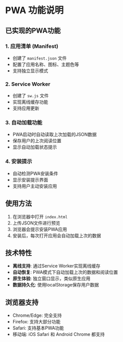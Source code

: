 # PWA 功能说明

## 已实现的PWA功能

### 1. 应用清单 (Manifest)
- 创建了 `manifest.json` 文件
- 配置了应用名称、图标、主题色等
- 支持独立显示模式

### 2. Service Worker
- 创建了 `sw.js` 文件
- 实现离线缓存功能
- 支持应用更新

### 3. 自动加载功能
- PWA启动时自动读取上次加载的JSON数据
- 保存用户的上次阅读位置
- 显示自动加载状态提示

### 4. 安装提示
- 自动检测PWA安装条件
- 显示安装提示界面
- 支持用户主动安装应用

## 使用方法

1. 在浏览器中打开 `index.html`
2. 上传JSON文件进行预览
3. 浏览器会提示安装PWA应用
4. 安装后，每次打开应用会自动加载上次的数据

## 技术特性

- **离线支持**: 通过Service Worker实现离线缓存
- **自动恢复**: PWA模式下自动加载上次的数据和阅读位置
- **原生体验**: 独立窗口显示，类似原生应用
- **数据持久化**: 使用localStorage保存用户数据

## 浏览器支持

- Chrome/Edge: 完全支持
- Firefox: 支持大部分功能
- Safari: 支持基本PWA功能
- 移动端: iOS Safari 和 Android Chrome 都支持
